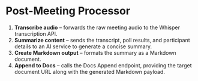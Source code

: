 # Post-Meeting Processor

1. **Transcribe audio** – forwards the raw meeting audio to the Whisper transcription API.  
2. **Summarize content** – sends the transcript, poll results, and participant details to an AI service to generate a concise summary.  
3. **Create Markdown output** – formats the summary as a Markdown document.  
4. **Append to Docs** – calls the Docs Append endpoint, providing the target document URL along with the generated Markdown payload.  

